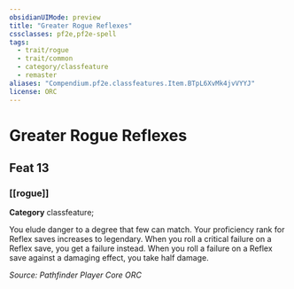 ```yaml
---
obsidianUIMode: preview
title: "Greater Rogue Reflexes"
cssclasses: pf2e,pf2e-spell
tags:
  - trait/rogue
  - trait/common
  - category/classfeature
  - remaster
aliases: "Compendium.pf2e.classfeatures.Item.BTpL6XvMk4jvVYYJ"
license: ORC
---
```

# Greater Rogue Reflexes
## Feat 13
### [[rogue]]

**Category** classfeature; 




You elude danger to a degree that few can match. Your proficiency rank for Reflex saves increases to legendary. When you roll a critical failure on a Reflex save, you get a failure instead. When you roll a failure on a Reflex save against a damaging effect, you take half damage.

*Source: Pathfinder Player Core*
*ORC*